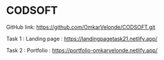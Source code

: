 # CODSOFT
GitHub link: https://github.com/OmkarVelonde/CODSOFT.git

Task 1 : Landing page : https://landingpagetask21.netlify.app/

Task 2 : Portfolio : https://portfolio-omkarvelonde.netlify.app/
